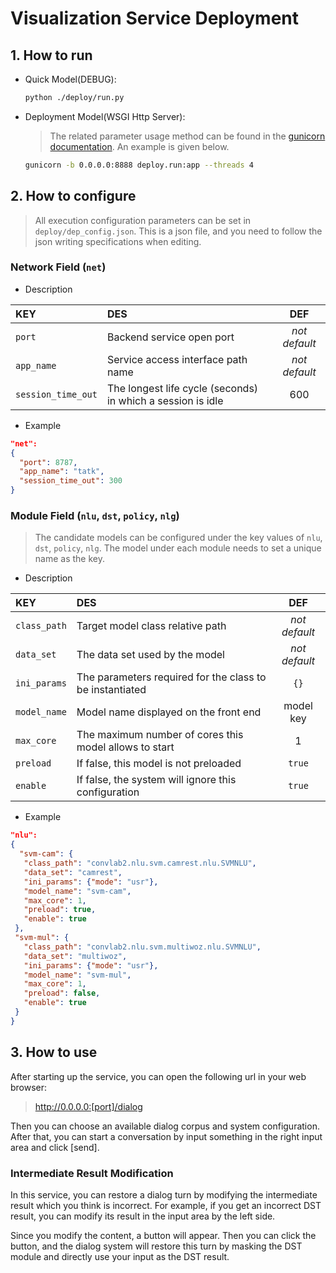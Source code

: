 # Visualization Service Deployment

## 1. How to run
- Quick Model(DEBUG):

  ```bash
  python ./deploy/run.py
  ```

- Deployment Model(WSGI Http Server):
  > The related parameter usage method can be found in the [gunicorn documentation](https://docs.gunicorn.org/en/stable/run.html). An example is given below.

  ```bash
  gunicorn -b 0.0.0.0:8888 deploy.run:app --threads 4
  ```

## 2. How to configure
> All execution configuration parameters can be set in `deploy/dep_config.json`. This is a json file, and you need to follow the json writing specifications when editing.

### Network Field (`net`)

  - Description

|KEY|DES|DEF|
|:---|:---|:---:|
|`port`|Backend service open port|_not default_|
|`app_name`|Service access interface path name|_not default_|
|`session_time_out`|The longest life cycle (seconds) in which a session is idle|600|

  - Example

  ```json
  "net":
  {
    "port": 8787,
    "app_name": "tatk",
    "session_time_out": 300
  }
  ```


### Module Field (`nlu`, `dst`, `policy`, `nlg`)
   > The candidate models can be configured under the key values of `nlu`, `dst`, `policy`, `nlg`. The model under each module needs to set a unique name as the key.

   - Description

|KEY|DES|DEF|
|:---|:---|:---:|
|`class_path`|Target model class relative path|_not default_|
|`data_set`|The data set used by the model|_not default_|
|`ini_params`|The parameters required for the class to be instantiated|`{}`|
|`model_name`|Model name displayed on the front end|model key|
|`max_core`|The maximum number of cores this model allows to start|1|
|`preload`|If false, this model is not preloaded|`true`|
|`enable`|If false, the system will ignore this configuration|`true`|

   - Example

   ```json
   "nlu":
   {
     "svm-cam": {
      "class_path": "convlab2.nlu.svm.camrest.nlu.SVMNLU",
      "data_set": "camrest",
      "ini_params": {"mode": "usr"},
      "model_name": "svm-cam",
      "max_core": 1,
      "preload": true,
      "enable": true
    },
    "svm-mul": {
      "class_path": "convlab2.nlu.svm.multiwoz.nlu.SVMNLU",
      "data_set": "multiwoz",
      "ini_params": {"mode": "usr"},
      "model_name": "svm-mul",
      "max_core": 1,
      "preload": false,
      "enable": true
    }
   }
   ```

## 3. How to use
After starting up the service, you can open the following url in your web browser:
> http://0.0.0.0:[port]/dialog

Then you can choose an available dialog corpus and system configuration.
After that, you can start a conversation by input something in the right input area and click [send].

### Intermediate Result Modification
In this service, you can restore a dialog turn by modifying the intermediate result which you think is incorrect.
For example, if you get an incorrect DST result, you can modify its result in the input area by the left side. 

Since you modify the content, a button will appear. Then you can click the button, and the dialog system will restore this turn by masking the DST module and directly use your input as the DST result.
